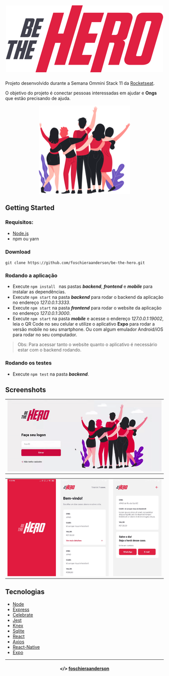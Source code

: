 <h1 align="center">
    <img alt="Be The Hero" title="Be The Hero" src="https://raw.githubusercontent.com/foschieraanderson/be-the-hero/87fed11958a14dc9a5b22efb4cc59a0cd2157ef1/screenshots/logo.svg">
</h1>

Projeto desenvolvido durante a Semana Ommini Stack 11 da [Rocketseat](https://rocketseat.com.br/).

O objetivo do projeto é conectar pessoas interessadas em ajudar e **Ongs** que estão precisando de ajuda.

<p align="center"><img alt="Heroes" title="Heroes" height="280" src="https://raw.githubusercontent.com/foschieraanderson/be-the-hero/master/screenshots/heroes.png"></p>

## Getting Started

### Requisitos:

- [Node.js](https://nodejs.org/en/)
- npm ou yarn

### Download

```
git clone https://github.com/foschieraanderson/be-the-hero.git
```

### Rodando a aplicação

* Execute ```npm install ``` nas pastas **_backend_**, **_frontend_** e **_mobile_** para instalar as dependências.
* Execute ```npm start``` na pasta **_backend_** para rodar o backend da aplicação no endereço *127.0.0.1:3333*.
* Execute ```npm start``` na pasta **_frontend_** para rodar o website da aplicação no endereço *127.0.0.1:3000*.
* Execute ```npm start``` na pasta **_mobile_** e acesse o endereço *127.0.0.1:19002*, leia o QR Code no seu celular e utilize o aplicativo **Expo** para rodar a versão mobile no seu smartphone. Ou com algum emulador Android/iOS para rodar no seu computador.
> Obs: Para acessar tanto o website quanto o aplicativo é necessário estar com o backend rodando.

### Rodando os testes
* Execute ```npm test``` na pasta **_backend_**.

## Screenshots
<table>
	<tr>
		<td>
			<img width="1080" src="https://raw.githubusercontent.com/foschieraanderson/be-the-hero/master/screenshots/web.gif">
		</td>
	</tr>
</table>

<table>
	<tr>
		<td>
			<img width="618" src="https://raw.githubusercontent.com/foschieraanderson/be-the-hero/master/screenshots/splashScreen.jpg">
		</td>
		<td>
			<img width="618" src="https://raw.githubusercontent.com/foschieraanderson/be-the-hero/master/screenshots/incidentList.jpg">
		</td>
    <td>
			<img width="618" src="https://raw.githubusercontent.com/foschieraanderson/be-the-hero/master/screenshots/incidentDetail.jpg">
		</td>
	</tr>
</table>

## Tecnologias
* [Node](https://nodejs.org/en/)
* [Express](https://expressjs.com/pt-br/)
* [Celebrate](https://github.com/arb/celebrate)
* [Jest](https://jestjs.io/)
* [Knex](http://knexjs.org/)
* [Sqlite](https://www.sqlite.org/index.html)
* [React](https://pt-br.reactjs.org/)
* [Axios](https://github.com/axios/axios)
* [React-Native](https://reactnative.dev/)
* [Expo](https://expo.io/)

---

<h4 align="center"> <em>&lt;/&gt;</em> <a href="https://github.com/foschieraanderson" target="_blank">foschieraanderson</a> </h4>